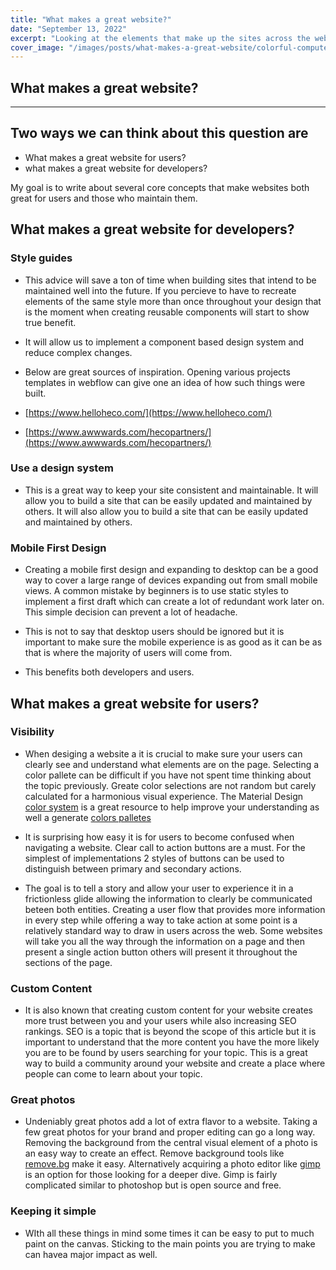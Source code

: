 ```yaml
---
title: "What makes a great website?"
date: "September 13, 2022"
excerpt: "Looking at the elements that make up the sites across the web we can establish some direct corelations many if not all have in common."
cover_image: "/images/posts/what-makes-a-great-website/colorful-computer.jpeg"
---
```


 <!-- <link href="../../styles//Home.module.css" rel="stylesheet"></link> -->

## What makes a great website?

---

## Two ways we can think about this question are

- What makes a great website for users?
- what makes a great website for developers?

My goal is to write about several core concepts that make websites both great for users and those who maintain them.

## What makes a great website for developers?

### Style guides

- This advice will save a ton of time when building sites that intend to be maintained well into the future. If you percieve to have to recreate elements of the same style more than once throughout your design that is the moment when creating reusable components will start to show true benefit.

- It will allow us to implement a component based design system and reduce complex changes.

- Below are great sources of inspiration. Opening various projects templates in webflow can give one an idea of how such things were built.

- [https://www.helloheco.com/](https://www.helloheco.com/)

- [https://www.awwwards.com/hecopartners/](https://www.awwwards.com/hecopartners/)

### Use a design system

- This is a great way to keep your site consistent and maintainable. It will allow you to build a site that can be easily updated and maintained by others. It will also allow you to build a site that can be easily updated and maintained by others.

### Mobile First Design

- Creating a mobile first design and expanding to desktop can be a good way to cover a large range of devices expanding out from small mobile views. A common mistake by beginners is to use static styles to implement a first draft which can create a lot of redundant work later on. This simple decision can prevent a lot of headache.

- This is not to say that desktop users should be ignored but it is important to make sure the mobile experience is as good as it can be as that is where the majority of users will come from.

- This benefits both developers and users.

## What makes a great website for users?

### Visibility

- When desiging a website a it is crucial to make sure your users can clearly see and understand what elements are on the page. Selecting a color pallete can be difficult if you have not spent time thinking about the topic previously. Greate color selections are not random but carely calculated for a harmonious visual experience. The Material Design [color system](https://material.io/design/color/the-color-system.html#color-usage-and-palettes) is a great resource to help improve your understanding as well a generate [colors palletes](https://material.io/design/color/the-color-system.html#tools-for-picking-colors)

- It is surprising how easy it is for users to become confused when navigating a website. Clear call to action buttons are a must. For the simplest of implementations 2 styles of buttons can be used to distinguish between primary and secondary actions.
- The goal is to tell a story and allow your user to experience it in a frictionless glide allowing the information to clearly be communicated beteen both entities. Creating a user flow that provides more information in every step while offering a way to take action at some point is a relatively standard way to draw in users across the web. Some websites will take you all the way through the information on a page and then present a single action button others will present it throughout the sections of the page.

### Custom Content

- It is also known that creating custom content for your website creates more trust between you and your users while also increasing SEO rankings. SEO is a topic that is beyond the scope of this article but it is important to understand that the more content you have the more likely you are to be found by users searching for your topic. This is a great way to build a community around your website and create a place where people can come to learn about your topic.

### Great photos

- Undeniably great photos add a lot of extra flavor to a website. Taking a few great photos for your brand and proper editing can go a long way. Removing the background from the central visual element of a photo is an easy way to create an effect. Remove background tools like [remove.bg](https://www.remove.bg/) make it easy. Alternatively acquiring a photo editor like [gimp](https://www.gimp.org/) is an option for those looking for a deeper dive. Gimp is fairly complicated similar to photoshop but is open source and free.

### Keeping it simple

- WIth all these things in mind some times it can be easy to put to much paint on the canvas. Sticking to the main points you are trying to make can havea major impact as well.
